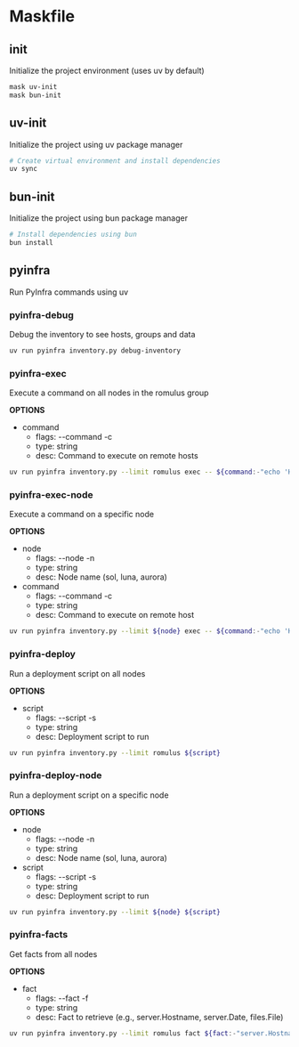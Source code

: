 # Maskfile

## init

Initialize the project environment (uses uv by default)

```bash
mask uv-init
mask bun-init
```

## uv-init

Initialize the project using uv package manager

```bash
# Create virtual environment and install dependencies
uv sync
```

## bun-init

Initialize the project using bun package manager

```bash
# Install dependencies using bun
bun install
```

## pyinfra

Run PyInfra commands using uv

### pyinfra-debug

Debug the inventory to see hosts, groups and data

```bash
uv run pyinfra inventory.py debug-inventory
```

### pyinfra-exec

Execute a command on all nodes in the romulus group

**OPTIONS**
* command
  * flags: --command -c
  * type: string
  * desc: Command to execute on remote hosts

```bash
uv run pyinfra inventory.py --limit romulus exec -- ${command:-"echo 'Hello from $(hostname)'"}
```

### pyinfra-exec-node

Execute a command on a specific node

**OPTIONS**
* node
  * flags: --node -n
  * type: string
  * desc: Node name (sol, luna, aurora)
* command
  * flags: --command -c
  * type: string
  * desc: Command to execute on remote host

```bash
uv run pyinfra inventory.py --limit ${node} exec -- ${command:-"echo 'Hello from $(hostname)'"}
```

### pyinfra-deploy

Run a deployment script on all nodes

**OPTIONS**
* script
  * flags: --script -s
  * type: string
  * desc: Deployment script to run

```bash
uv run pyinfra inventory.py --limit romulus ${script}
```

### pyinfra-deploy-node

Run a deployment script on a specific node

**OPTIONS**
* node
  * flags: --node -n
  * type: string
  * desc: Node name (sol, luna, aurora)
* script
  * flags: --script -s
  * type: string
  * desc: Deployment script to run

```bash
uv run pyinfra inventory.py --limit ${node} ${script}
```

### pyinfra-facts

Get facts from all nodes

**OPTIONS**
* fact
  * flags: --fact -f
  * type: string
  * desc: Fact to retrieve (e.g., server.Hostname, server.Date, files.File)

```bash
uv run pyinfra inventory.py --limit romulus fact ${fact:-"server.Hostname server.Date"}
``` 
